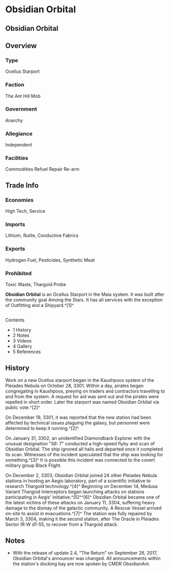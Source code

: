 # Obsidian Orbital
## Obsidian Orbital

		

## Overview

### Type

Ocellus Starport

### Faction

The Ant Hill Mob

### Government

Anarchy

### Allegiance

Independent

### Facilities

Commodities
Refuel
Repair
Re-arm

## Trade Info

### Economies

High Tech, Service

### Imports

Lithium, Rutile, Conductive Fabrics

### Exports

Hydrogen Fuel, Pesticides, Synthetic Meat

### Prohibited

Toxic Waste, Thargoid Probe

**Obsidian Orbital** is an Ocellus Starport in the Maia system. It was built after the community goal Among the Stars. It has all services with the exception of Outfitting and a Shipyard.^[1]^

## 

Contents

- 1 History
- 2 Notes
- 3 Videos
- 4 Gallery
- 5 References

## History

Work on a new Ocellus starport began in the Kaushpoos system of the Pleiades Nebula on October 28, 3301. Within a day, pirates began congregating in Kaushpoos, preying on traders and contractors travelling to and from the system. A request for aid was sent out and the pirates were repelled in short order. Later the starport was named Obsidian Orbital via public vote.^[2]^

On December 19, 3301, it was reported that the new station had been affected by technical issues plaguing the galaxy, but personnel were determined to keep it running.^[2]^

On January 31, 3302, an unidentified Diamondback Explorer with the unusual designation "S6: 7" conducted a high-speed flyby and scan of Obsidian Orbital. The ship ignored all hails and departed once it completed its scan. Witnesses of the incident speculated that the ship was looking for something.^[3]^ It is possible this incident was connected to the covert military group Black Flight.

On December 2, 3303, Obsidian Orbital joined 24 other Pleiades Nebula stations in hosting an Aegis laboratory, part of a scientific initiative to research Thargoid technology.^[4]^ Beginning on December 14, Medusa Variant Thargoid Interceptors began launching attacks on stations participating in Aegis' initiative.^[5]^^[6]^ Obsidian Orbital became one of the latest victims of these attacks on January 11, 3304, suffering heavy damage to the dismay of the galactic community. A Rescue Vessel arrived on-site to assist in evacuations.^[7]^ The station was fully repaired by March 3, 3304, making it the second station, after The Oracle in Pleiades Sector IR-W d1-55, to recover from a Thargoid attack.

## Notes

- With the release of update 2.4, "The Return" on September 26, 2017, Obsidian Orbital's announcer was changed. All announcements within the station's docking bay are now spoken by CMDR ObsidianAnt.